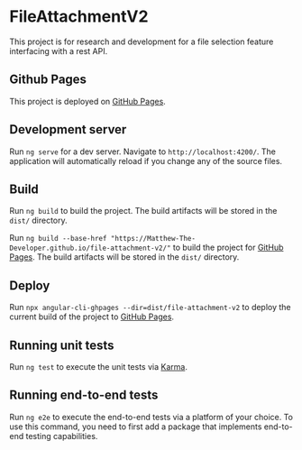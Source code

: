 # FileAttachmentV2

This project is for research and development for a file selection feature interfacing with a rest API.

## Github Pages

This project is deployed on [GitHub Pages](https://matthew-the-developer.github.io/file-attachment-v2/).

## Development server

Run `ng serve` for a dev server. Navigate to `http://localhost:4200/`. The application will automatically reload if you change any of the source files.

## Build

Run `ng build` to build the project. The build artifacts will be stored in the `dist/` directory.

Run `ng build --base-href "https://Matthew-The-Developer.github.io/file-attachment-v2/"` to build the project for [GitHub Pages](https://matthew-the-developer.github.io/file-attachment-v2/). The build artifacts will be stored in the `dist/` directory.

## Deploy

Run `npx angular-cli-ghpages --dir=dist/file-attachment-v2` to deploy the current build of the project to [GitHub Pages](https://matthew-the-developer.github.io/file-attachment/).

## Running unit tests

Run `ng test` to execute the unit tests via [Karma](https://karma-runner.github.io).

## Running end-to-end tests

Run `ng e2e` to execute the end-to-end tests via a platform of your choice. To use this command, you need to first add a package that implements end-to-end testing capabilities.

